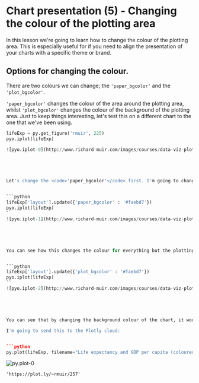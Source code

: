 
# Chart presentation (5) - Changing the colour of the plotting area

In this lesson we're going to learn how to change the colour of the plotting area. This is especially useful for if you need to align the presentation of your charts with a specific theme or brand.






 






## Options for changing the colour.

There are two colours we can change; the <code>'paper_bgcolor'</code> and the <code>'plot_bgcolor'</code>. 

<code>'paper_bgcolor'</code> changes the colour of the area around the plotting area, whilst <code>'plot_bgcolor'</code> changes the colour of the background of the plotting area. Just to keep things interesting, let's test this on a different chart to the one that we've been using.


```python
lifeExp = py.get_figure('rmuir', 225)
pyo.iplot(lifeExp)

![pyo.iplot-0](http://www.richard-muir.com/images/courses/data-viz-plotly-python/testSection/Chart%20presentation%20(5)%20-%20Changing%20the%20colour%20of%20the%20plotting%20area/pyo.iplot-0.png)```





Let's change the <code>'paper_bgcolor'</code> first. I'm going to change it to an off-white colour:


```python
lifeExp['layout'].update({'paper_bgcolor' : '#faebd7'})
pyo.iplot(lifeExp)
`
![pyo.iplot-1](http://www.richard-muir.com/images/courses/data-viz-plotly-python/testSection/Chart%20presentation%20(5)%20-%20Changing%20the%20colour%20of%20the%20plotting%20area/pyo.iplot-1.png)``





You can see how this changes the colour for everything but the plotting area. We can now change the colour within the plotting area:


```python
lifeExp['layout'].update({'plot_bgcolor' : '#faebd7'})
pyo.iplot(lifeExp)
``
![pyo.iplot-2](http://www.richard-muir.com/images/courses/data-viz-plotly-python/testSection/Chart%20presentation%20(5)%20-%20Changing%20the%20colour%20of%20the%20plotting%20area/pyo.iplot-2.png)`





You can see that by changing the background colour of the chart, it would be very easy to make it fit seamlessly into a theme on a website or in a report.

I'm going to send this to the Plotly cloud:


```python
py.plot(lifeExp, filename="Life expectancy and GDP per capita (coloured background)", fileopt='overwrite')
```
![py.plot-0](http://www.richard-muir.com/images/courses/data-viz-plotly-python/testSection/Chart%20presentation%20(5)%20-%20Changing%20the%20colour%20of%20the%20plotting%20area/py.plot-0.png)




    'https://plot.ly/~rmuir/257'



